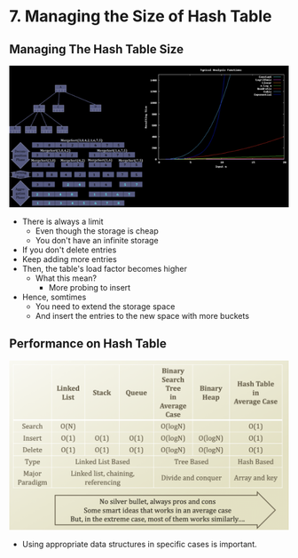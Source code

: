 # 7. Managing the Size of Hash Table

## Managing The Hash Table Size

![When load factor &#x2192; 1, linear probing goes to very fast](.gitbook/assets/image%20%286%29.png)

* There is always a limit
  * Even though the storage is cheap
  * You don't have an infinite storage
* If you don't delete entries
* Keep adding more entries
* Then, the table's load factor becomes higher
  * What this mean?
    * More probing to insert
* Hence, somtimes
  * You need to extend the storage space
  * And insert the entries to the new space with more buckets

## Performance on Hash Table

![There is always tradeoff](.gitbook/assets/2019-12-27-8.06.42.png)

* Using appropriate data structures in specific cases is important.


